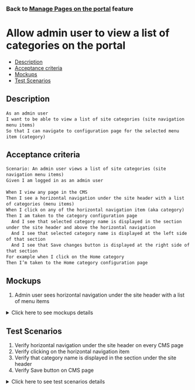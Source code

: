 ### Back to [Manage Pages on the portal](../../) feature

# Allow admin user to view a list of categories on the portal

- [Description](#description)
- [Acceptance criteria](#acceptance-criteria)
- [Mockups](#mockups)
- [Test Scenarios](#test-scenarios)

## Description

    As an admin user
    I want to be able to view a list of site categories (site navigation menu items) 
    So that I can navigate to configuration page for the selected menu item (category)

## Acceptance criteria

    Scenario: An admin user views a list of site categories (site navigation menu items)
    Given I am logged in as an admin user

    When I view any page in the CMS
    Then I see a horizontal navigation under the site header with a list of categories (menu items)
    When I click on any of the horizontal navigation item (aka category)
    Then I am taken to the category configuration page
      And I see that selected category name is displayed in the section under the site header and above the horizontal navigation
      And I see that selected category name is displayed at the left side of that section 
      And I see that Save changes button is displayed at the right side of that section 
    For example when I click on the Home category
    Then I’m taken to the Home category configuration page

## Mockups

1. Admin user sees horizontal navigation under the site header with a list of menu items

<details>
  <summary>Click here to see mockups details</summary>

**1. Admin user sees horizontal navigation under the site header with a list of menu items:**

![Horizontal navigation under the site header](/products/sport_news_portal/web_application_features/manage_pages/images/cms_horizontal_navigation.png)

</details>

## Test Scenarios

1. Verify horizontal navigation under the site header on every CMS page
2. Verify clicking on the horizontal navigation item
3. Verify that category name is displayed in the section under the site header
4. Verify Save button on CMS page

<details>
  <summary>Click here to see test scenarios details</summary>

### **#1. Verify horizontal navigation under the site header on every CMS page**

|#|Steps|Expected Result
------|-------|----------
|1|Go to Sport News site|
|2|Log in your admin account|
|3|Click on the Surveys/Banners/Social networks etc in the left Sidebar menu|
|4|Observe the horizontal navigation|Horizontal navigation is present under the site header with a list of categories on every CMS page

### **#2. Verify clicking on the horizontal navigation item**

|#|Steps|Expected Result
------|-------|----------
|1|Go to Sport News site
|2|Log in your admin account
|3|Click on any of the horizontal navigation ite|Admin is taken to the category configuration page

### **#3. Verify that category name is displayed in the section under the site header**

|#|Steps|Expected Result
------|-------|----------
|1|Go to Sport News site|
|2|Log in your admin account|
|3|Click on any of the horizontal navigation item|Admin is taken to the category configuration page
|4|Check the category name on the page|Category name is displayed in the section under the site header

### **#4. Verify Save button on CMS page**

|#|Steps|Expected Result
------|-------|----------
|1|Go to Sport News site|
|2|Log in your admin account|
|3|Click on Home category|Admin is taken to the category configuration page
|4|Check if save button is present on a page|Save changes button is displayed at the right side of that section

</details>
